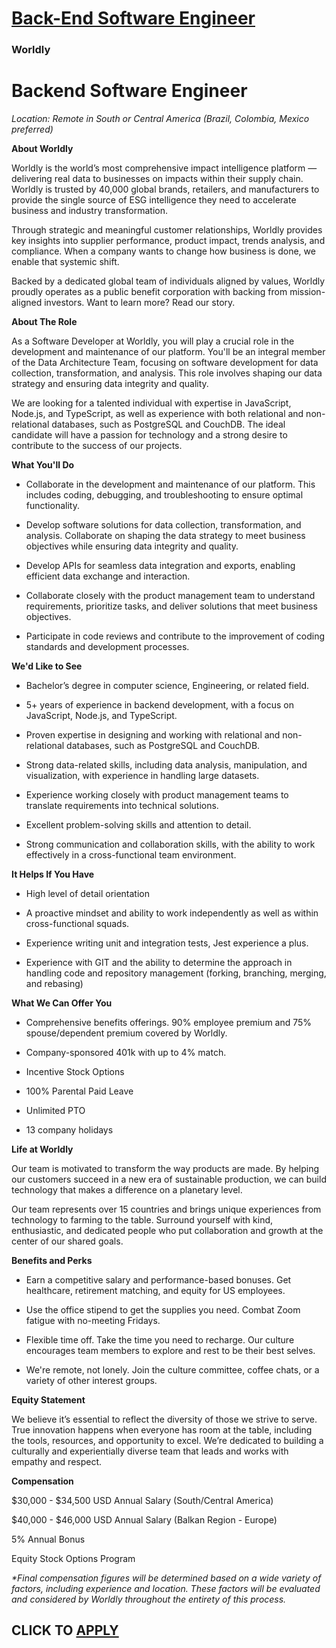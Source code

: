 # [Back-End Software Engineer](https://www.remotewlb.com/apply/back-end-software-engineer-138648)  
### Worldly  
####  

# **Backend Software Engineer**

 _Location: Remote in South or Central America (Brazil, Colombia, Mexico preferred)_

 **About Worldly**

Worldly is the world’s most comprehensive impact intelligence platform — delivering real data to businesses on impacts within their supply chain. Worldly is trusted by 40,000 global brands, retailers, and manufacturers to provide the single source of ESG intelligence they need to accelerate business and industry transformation.

Through strategic and meaningful customer relationships, Worldly provides key insights into supplier performance, product impact, trends analysis, and compliance. When a company wants to change how business is done, we enable that systemic shift.

Backed by a dedicated global team of individuals aligned by values, Worldly proudly operates as a public benefit corporation with backing from mission-aligned investors. Want to learn more? Read our story.

 **About The Role**

As a Software Developer at Worldly, you will play a crucial role in the development and maintenance of our platform. You'll be an integral member of the Data Architecture Team, focusing on software development for data collection, transformation, and analysis. This role involves shaping our data strategy and ensuring data integrity and quality.

We are looking for a talented individual with expertise in JavaScript, Node.js, and TypeScript, as well as experience with both relational and non-relational databases, such as PostgreSQL and CouchDB. The ideal candidate will have a passion for technology and a strong desire to contribute to the success of our projects.

 **What You'll Do**

  * Collaborate in the development and maintenance of our platform. This includes coding, debugging, and troubleshooting to ensure optimal functionality.

  * Develop software solutions for data collection, transformation, and analysis. Collaborate on shaping the data strategy to meet business objectives while ensuring data integrity and quality.

  * Develop APIs for seamless data integration and exports, enabling efficient data exchange and interaction.

  * Collaborate closely with the product management team to understand requirements, prioritize tasks, and deliver solutions that meet business objectives.

  * Participate in code reviews and contribute to the improvement of coding standards and development processes. 

**We'd Like to See**

  * Bachelor’s degree in computer science, Engineering, or related field.

  * 5+ years of experience in backend development, with a focus on JavaScript, Node.js, and TypeScript.

  * Proven expertise in designing and working with relational and non-relational databases, such as PostgreSQL and CouchDB.

  * Strong data-related skills, including data analysis, manipulation, and visualization, with experience in handling large datasets.

  * Experience working closely with product management teams to translate requirements into technical solutions.

  * Excellent problem-solving skills and attention to detail.

  * Strong communication and collaboration skills, with the ability to work effectively in a cross-functional team environment.

 **It Helps If You Have**

  * High level of detail orientation

  * A proactive mindset and ability to work independently as well as within cross-functional squads.

  * Experience writing unit and integration tests, Jest experience a plus.

  * Experience with GIT and the ability to determine the approach in handling code and repository management (forking, branching, merging, and rebasing)

 **What We Can Offer You**

  * Comprehensive benefits offerings. 90% employee premium and 75% spouse/dependent premium covered by Worldly.

  * Company-sponsored 401k with up to 4% match.

  * Incentive Stock Options

  * 100% Parental Paid Leave

  * Unlimited PTO 

  * 13 company holidays

 **Life at Worldly**

Our team is motivated to transform the way products are made. By helping our customers succeed in a new era of sustainable production, we can build technology that makes a difference on a planetary level.

Our team represents over 15 countries and brings unique experiences from technology to farming to the table. Surround yourself with kind, enthusiastic, and dedicated people who put collaboration and growth at the center of our shared goals.

**Benefits and Perks**

  * Earn a competitive salary and performance-based bonuses. Get healthcare, retirement matching, and equity for US employees.

  * Use the office stipend to get the supplies you need. Combat Zoom fatigue with no-meeting Fridays.

  * Flexible time off. Take the time you need to recharge. Our culture encourages team members to explore and rest to be their best selves.

  * We're remote, not lonely. Join the culture committee, coffee chats, or a variety of other interest groups.

 **Equity Statement**

We believe it’s essential to reflect the diversity of those we strive to serve. True innovation happens when everyone has room at the table, including the tools, resources, and opportunity to excel. We’re dedicated to building a culturally and experientially diverse team that leads and works with empathy and respect.

**Compensation**

$30,000 - $34,500 USD Annual Salary (South/Central America)

$40,000 - $46,000 USD Annual Salary (Balkan Region - Europe)

5% Annual Bonus

Equity Stock Options Program

 _*Final compensation figures will be determined based on a wide variety of factors, including experience and location. These factors will be evaluated and considered by Worldly throughout the entirety of this process._

  
## CLICK TO [APPLY](https://www.remotewlb.com/apply/back-end-software-engineer-138648)

